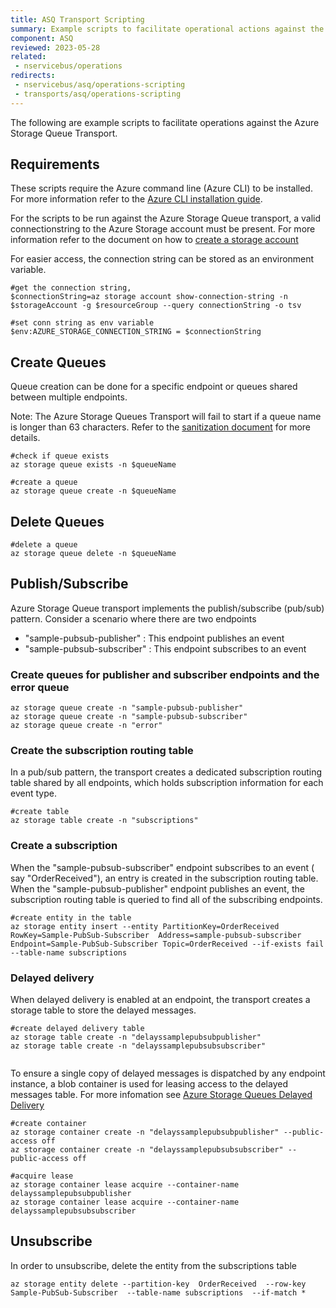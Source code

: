 ```yaml
---
title: ASQ Transport Scripting
summary: Example scripts to facilitate operational actions against the Azure Storage Queue Transport.
component: ASQ
reviewed: 2023-05-28
related:
 - nservicebus/operations
redirects:
 - nservicebus/asq/operations-scripting
 - transports/asq/operations-scripting
---
```


The following are example scripts to facilitate operations against the Azure Storage Queue Transport.

## Requirements

These scripts require the Azure command line (Azure CLI) to be installed. For more information refer to the [Azure CLI installation guide](https://learn.microsoft.com/en-us/cli/azure/install-azure-cli).

For the scripts to be run against the Azure Storage Queue transport, a  valid connectionstring to the Azure Storage account must be present. For more information refer to the document on how to [create a storage account](https://learn.microsoft.com/en-us/azure/storage/common/storage-account-create?tabs=azure-portal) 

For easier access, the connection string can be stored as an environment variable.

```
#get the connection string, 
$connectionString=az storage account show-connection-string -n $storageAccount -g $resourceGroup --query connectionString -o tsv

#set conn string as env variable
$env:AZURE_STORAGE_CONNECTION_STRING = $connectionString
```

## Create Queues

Queue creation can be done for a specific endpoint or queues shared between multiple endpoints.

Note: The Azure Storage Queues Transport will fail to start if a queue name is longer than 63 characters. Refer to the [sanitization document](/transports/azure-storage-queues/sanitization.md) for more details.

```
#check if queue exists
az storage queue exists -n $queueName

#create a queue
az storage queue create -n $queueName
```

## Delete Queues

```
#delete a queue
az storage queue delete -n $queueName
```

## Publish/Subscribe
Azure Storage Queue transport implements the publish/subscribe (pub/sub) pattern. Consider a scenario where there are two endpoints 
 - "sample-pubsub-publisher" : This endpoint publishes an event
 - "sample-pubsub-subscriber" : This endpoint subscribes to an event 



### Create queues for publisher and subscriber endpoints and the error queue
```
az storage queue create -n "sample-pubsub-publisher"
az storage queue create -n "sample-pubsub-subscriber"
az storage queue create -n "error"
```

### Create the subscription routing table
In a pub/sub pattern, the transport creates a dedicated subscription routing table shared by all endpoints, which holds subscription information for each event type.

```
#create table
az storage table create -n "subscriptions"
```

### Create a subscription
When the "sample-pubsub-subscriber" endpoint subscribes to an event ( say "OrderReceived"), an entry is created in the subscription routing table.
When the "sample-pubsub-publisher"  endpoint publishes an event, the subscription routing table is queried to find all of the subscribing endpoints.

```
#create entity in the table
az storage entity insert --entity PartitionKey=OrderReceived RowKey=Sample-PubSub-Subscriber  Address=sample-pubsub-subscriber Endpoint=Sample-PubSub-Subscriber Topic=OrderReceived --if-exists fail --table-name subscriptions
```

### Delayed delivery
When delayed delivery is enabled at an endpoint, the transport creates a storage table to store the delayed messages. 
```
#create delayed delivery table
az storage table create -n "delayssamplepubsubpublisher" 
az storage table create -n "delayssamplepubsubsubscriber" 


```
To ensure a single copy of delayed messages is dispatched by any endpoint instance, a blob container is used for leasing access to the delayed messages table.
For more infomation see [Azure Storage Queues Delayed Delivery](/transports/azure-storage-queues/delayed-delivery.md)

```
#create container
az storage container create -n "delayssamplepubsubpublisher" --public-access off
az storage container create -n "delayssamplepubsubsubscriber" --public-access off

#acquire lease
az storage container lease acquire --container-name delayssamplepubsubpublisher
az storage container lease acquire --container-name delayssamplepubsubsubscriber

```
## Unsubscribe

In order to unsubscribe, delete the entity from the subscriptions table

```
az storage entity delete --partition-key  OrderReceived  --row-key  Sample-PubSub-Subscriber  --table-name subscriptions  --if-match *
```